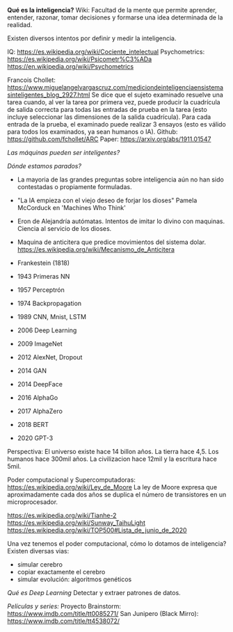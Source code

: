 **Qué es la inteligencia?** 
Wiki: Facultad de la mente que permite aprender, entender, razonar, tomar decisiones y formarse una idea determinada de la realidad.

Existen diversos intentos por definir y medir la inteligencia.

IQ:
https://es.wikipedia.org/wiki/Cociente_intelectual
Psychometrics: 
https://es.wikipedia.org/wiki/Psicometr%C3%ADa
https://en.wikipedia.org/wiki/Psychometrics

Francois Chollet:
https://www.miguelangelvargascruz.com/mediciondeinteligenciaensistemasinteligentes_blog_2927.html
Se dice que el sujeto examinado resuelve una tarea cuando, al ver la tarea por primera vez, 
puede producir la cuadrícula de salida correcta para todas las entradas de prueba en la tarea 
(esto incluye seleccionar las dimensiones de la salida cuadrícula). 
Para cada entrada de la prueba, el examinado puede realizar 3 ensayos (esto es válido para todos los examinados, ya sean humanos o IA).
Github: https://github.com/fchollet/ARC
Paper: https://arxiv.org/abs/1911.01547

*Las máquinas pueden ser inteligentes?*

*Dónde estamos parados?*
- La mayoria de las grandes preguntas sobre inteligencia aún no han sido contestadas o propiamente formuladas.
- "La IA empieza con el viejo deseo de forjar los dioses" Pamela McCorduck en 'Machines Who Think'
- Eron de Alejandría autómatas. Intentos de imitar lo divino con  maquinas. Ciencia al servicio de los dioses.
- Maquina de anticitera que predice movimientos del sistema dolar.
https://es.wikipedia.org/wiki/Mecanismo_de_Anticitera

- Frankestein (1818)
- 1943 Primeras NN
- 1957 Perceptrón
- 1974 Backpropagation
- 1989 CNN, Mnist, LSTM
- 2006 Deep Learning 
- 2009 ImageNet
- 2012 AlexNet, Dropout
- 2014 GAN
- 2014 DeepFace
- 2016 AlphaGo
- 2017 AlphaZero
- 2018 BERT
- 2020 GPT-3

Perspectiva: El universo existe hace 14 billon años. La tierra hace 4,5. Los humanos hace 300mil años. La civilizacion hace 12mil y la escritura hace 5mil.

Poder computacional y Supercomputadoras:
https://es.wikipedia.org/wiki/Ley_de_Moore
La ley de Moore expresa que aproximadamente cada dos años se duplica el número de transistores en un microprocesador.

https://es.wikipedia.org/wiki/Tianhe-2
https://es.wikipedia.org/wiki/Sunway_TaihuLight
https://es.wikipedia.org/wiki/TOP500#Lista_de_junio_de_2020

Una vez tenemos el poder computacional, cómo lo dotamos de inteligencia? 
Existen diversas vias:
- simular cerebro
- copiar exactamente el cerebro
- simular evolución: algoritmos genéticos


*Qué es Deep Learning* 
Detectar y extraer patrones de datos.

*Películas y series:*
Proyecto Brainstorm: https://www.imdb.com/title/tt0085271/
San Junipero (Black Mirro): https://www.imdb.com/title/tt4538072/
